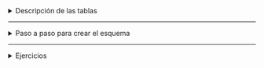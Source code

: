 <details>

  <summary>Descripción de las tablas</summary>
  
# Descripción de las tablas:

**Tabla: City (Ciudad)**

- Descripción: Esta tabla almacena la información sobre diferentes ciudades.
- Columnas:
  - **id**: Una cadena única que identifica a cada ciudad.
  - **name**: El nombre de la ciudad.
  - **stateId**: Una cadena que se relaciona con la tabla de estados.

**Tabla: State (Estado)**

- Descripción: Esta tabla almacena la información sobre diferentes estados.
- Columnas:
  - **id**: Una cadena única que identifica a cada estado.
  - **name**: El nombre del estado.

**Tabla: Seller (Vendedor)**

- Descripción: Almacena la información sobre diferentes vendedores.
- Columnas:
  - **id**: Una cadena única que identifica a cada vendedor.
  - **name**: El nombre del vendedor.
  - **email**: El correo electrónico del vendedor, que debe ser único.

**Tabla: Customer (Cliente)**

- Descripción: Almacena la información sobre los clientes.
- Columnas:
  - **id**: Una cadena única que identifica a cada cliente.
  - **name**: El nombre del cliente.
  - **email**: El correo electrónico del cliente, que debe ser único.
  - **address**: La dirección del cliente.

**Tabla: Supplier (Proveedor)**

- Descripción: Almacena la información sobre los proveedores que suministran productos.
- Columnas:
  - **id**: Una cadena única que identifica a cada proveedor.
  - **name**: El nombre del proveedor.

**Tabla: ProductCategory (ProductoCategoría)**

- Descripción: Es una tabla intermedia que relaciona productos con categorías.
- Columnas:
  - **productId**: Una cadena que se relaciona con la tabla de productos.
  - **categoryId**: Una cadena que se relaciona con la tabla de categorías.

**Tabla: Product (Producto)**

- Descripción: Almacena la información sobre diferentes productos.
- Columnas:
  - **id**: Una cadena única que identifica a cada producto.
  - **name**: El nombre del producto.
  - **price**: El precio del producto.
  - **supplierId**: Una cadena que se relaciona con la tabla de proveedores.

**Tabla: Category (Categoría)**

- Descripción: Almacena diferentes categorías a las que pueden pertenecer los productos.
- Columnas:
  - **id**: Una cadena única que identifica a cada categoría.
  - **name**: El nombre de la categoría.

**Tabla: Order (Orden)**

- Descripción: Almacena la información sobre las órdenes realizadas por los clientes.
- Columnas:
  - **id**: Una cadena única que identifica cada orden.
  - **sellerId**: Una cadena que se relaciona con la tabla de vendedores.
  - **cityId**: Una cadena que se relaciona con la tabla de ciudades.
  - **invoiceId**: Un número entero que se relaciona con la tabla de facturas.
  - **date**: La fecha y hora cuando se realizó la orden.
  - **customerId**: Una cadena que se relaciona con la tabla de clientes.

**Tabla: ProductOrder (ProductoOrden)**

- Descripción: Es una tabla intermedia que relaciona productos con órdenes, mostrando qué productos están en qué orden.
- Columnas:
  - **id**: Una cadena única que identifica cada relación producto-orden.
  - **productId**: Una cadena que se relaciona con la tabla de productos.
  - **orderId**: Una cadena que se relaciona con la tabla de órdenes.
  - **quantity**: La cantidad del producto en la orden.
  - **price**: El precio del producto al momento de la orden.

**Tabla: Invoice (Factura)**

- Descripción: Almacena la información sobre las facturas de las órdenes.
- Columnas:
  - **id**: Una cadena única que identifica cada factura.
  - **date**: La fecha y hora cuando se generó la factura.
  - **status**: El estado de la factura, que puede ser: PAGADO, PENDIENTE o CANCELADO.
  - **orderId**: Una cadena que se relaciona con la tabla de órdenes.
  - **customerId**: Una cadena que se relaciona con la tabla de clientes.
  </details>

---

<details>
    <summary>Paso a paso para crear el esquema</summary>
  
# Paso a paso para crear el esquema:

### Paso 1: Crear la Tabla de Estados

1. Crea una tabla llamada "State".
2. Añade una columna "id" que será única para cada estado.
3. Agrega una columna "name" que almacenará el nombre de cada estado.
4. Importa los datos de la tabla State. Puedes encontrar el link a los datos [aquí](https://prevalentware.sharepoint.com/:x:/s/PrevalentWareUniversity/EdkLBp92fBROjzlQHAhZqegB20o85WPXZKyaZ-2cMortmQ?e=4oxcGM).

### Paso 2: Crear la Tabla de Ciudades

1. Crea una tabla llamada "City".
2. Añade una columna "id" que será única para cada ciudad.
3. Agrega una columna "name" para el nombre de la ciudad.
4. Añade una columna "stateId" que se relacionará con la tabla "State".
5. Establece una relación entre "stateId" en "City" y "id" en "State". Esta relación indica que cada ciudad pertenece a un estado.
6. Importa los datos de la tabla City. Puedes encontrar el link a los datos [aquí](https://prevalentware.sharepoint.com/:x:/s/PrevalentWareUniversity/ERZYQbPToCFDnICkMdreePwBLikVQpJi-JcsetEn--veYQ?e=DI1M60).

### Paso 3: Crear la Tabla de Vendedores

1. Crea una tabla llamada "Seller".
2. Añade una columna "id" que será única para cada vendedor.
3. Agrega columnas para "name" y "email". Asegúrate de que el "email" sea único para evitar duplicados.
4. Importa los datos de la tabla Seller. Puedes encontrar el link a los datos [aquí](https://prevalentware.sharepoint.com/:x:/s/PrevalentWareUniversity/EXTC9vOzg-1EjnCNpg_FOXsBiEwv9QpvYP5Swb5u8vE3kA?e=YiSput).

### Paso 4: Crear la Tabla de Clientes

1. Crea una tabla llamada "Customer".
2. Añade una columna "id" única para cada cliente.
3. Agrega columnas para "name", "email" y "address". Asegúrate de que el "email" sea único.
4. Importa los datos de la tabla Customer. Puedes encontrar el link a los datos [aquí](https://prevalentware.sharepoint.com/:x:/s/PrevalentWareUniversity/EdvYQ6TNqWtGlowYWl_lBX4Blruhq5ZF-YBqgtGXqBXapQ?e=f1bPSr).

### Paso 5: Crear la Tabla de Proveedores

1. Crea una tabla llamada "Supplier".
2. Añade una columna "id" única para cada proveedor.
3. Agrega una columna "name".
4. Importa los datos de la tabla Supplier. Puedes encontrar el link a los datos [aquí](https://prevalentware.sharepoint.com/:x:/s/PrevalentWareUniversity/Eaqp6HPPlj5BndlzN8vcybcBR1Hju-_odW7sxom5cPUXQA?e=Smarc4).

### Paso 6: Crear la Tabla de Categorías

1. Crea una tabla llamada "Category".
2. Añade una columna "id" única para cada categoría.
3. Agrega una columna "name".
4. Importa los datos de la tabla Category. Puedes encontrar el link a los datos [aquí](https://prevalentware.sharepoint.com/:x:/s/PrevalentWareUniversity/EYz9SqJ0CwBJi8_mDgNzY_UBw_68kRL2UV0WbJnNY6fS5A?e=DkgL1k).

### Paso 7: Crear la Tabla de Productos

1. Crea una tabla llamada "Product".
2. Añade una columna "id" única.
3. Agrega columnas para "name" y "price".
4. Añade una columna "supplierId" que se relacionará con la tabla "Supplier".
5. Establece una relación entre "supplierId" en "Product" y "id" en "Supplier".
6. Importa los datos de la tabla Category. Puedes encontrar el link a los datos [aquí](https://prevalentware.sharepoint.com/:x:/s/PrevalentWareUniversity/EYz9SqJ0CwBJi8_mDgNzY_UBw_68kRL2UV0WbJnNY6fS5A?e=bGpZ1Z).

### Paso 8: Crear la Tabla Relacional Producto-Categoría

1. Crea una tabla llamada "ProductCategory".
2. Añade dos columnas: "productId" y "categoryId".
3. Establece relaciones para ambas columnas: "productId" se relaciona con "id" en "Product" y "categoryId" se relaciona con "id" en "Category".
4. Importa los datos de la tabla Category. Puedes encontrar el link a los datos [aquí](https://prevalentware.sharepoint.com/:x:/s/PrevalentWareUniversity/EefoiM2GEb1EjM3TOEBe8s4B8aBO4fMsX66Fm-0iLAelrA?e=k8Qkrg).

### Paso 9: Crear la Tabla de Órdenes

1. Crea una tabla llamada "Order".
2. Añade las columnas "id", "sellerId", "cityId", "invoiceId" y "date".
3. Establece relaciones entre "sellerId" y "id" en "Seller", "cityId" y "id" en "City".
4. Importa los datos de la tabla Order. Puedes encontrar el link a los datos [aquí](https://prevalentware.sharepoint.com/:x:/s/PrevalentWareUniversity/EVx6iXDOpaRBryMQ962ZZK8B7VFwyr-1MlbpppbMU1rP8g?e=uZI4LQ).

### Paso 10: Crear la Tabla Relacional Producto-Orden

1. Crea una tabla llamada "ProductOrder".
2. Añade columnas para "productId", "orderId", "quantity" y "price".
3. Establece relaciones para "productId" y "id" en "Product", y "orderId" y "id" en "Order".
4. Importa los datos de la tabla Order. Puedes encontrar el link a los datos [aquí](https://prevalentware.sharepoint.com/:x:/s/PrevalentWareUniversity/EfZRnFANSIdOpz23b-mth7kBJWnQ8jYEBVKDCJVnnNpXFw?e=zgSa72).

### Paso 11: Crear el enumerador para el status de la factura

1. Crea el tipo "Enum_InvoiceStatus" usando el siguiente código:

```sql
CREATE TYPE "Enum_InvoiceStatus" AS ENUM (
	'PAID',
	'PENDING',
	'CANCELED');
```

### Paso 12: Crear la Tabla de Facturas

1. Crea una tabla llamada "Invoice".
2. Añade las columnas "id", "date", "status", "orderId" y "customerId". Ten presente que la columna "status" debe ser de tipo `Enum_InvoiceStatus`.
3. Establece relaciones entre "orderId" y "id" en "Order", y "customerId" y "id" en "Customer".
4. Importa los datos de la tabla Invoice. Puedes encontrar el link a los datos [aquí](https://prevalentware.sharepoint.com/:x:/s/PrevalentWareUniversity/EVlurj1RGM5Pvr7j6aGlYf0BynxlhStk31tx7Rxw2ShKgA?e=KaJ3cN).

### Bonus!

Encuentra en este mismo repositorio el código [DDL](https://github.com/prevalentWare/prevalentu-sql-ejercicios-join-groupby/blob/main/ddl.sql) de creación de la base de datos por si tienes alguna duda!

</details>

---

<details>
  <summary>Ejercicios</summary>
  
# Ejercicios:

1. **Selección Básica**

- Listar todos los nombres de productos cuyo precio sea mayor que 100. Prueba tu resultado con productos que realmente cumplan este criterio.
- Mostrar todas las ordenes creadas en 2023.
- Mostrar todas las facturas pendientes.

2. **Joins**

- Listar los nombres de los productos junto con el nombre de su proveedor.
- Mostrar el nombre del cliente y el nombre del vendedor para el pedido con ID "\_\_\_\_".
- Listar todos los productos que pertenecen a la categoría "\_\_\_\_".
- Obtener el nombre y precio de todos los productos vendidos en el pedido con ID "\_\_\_\_".

3. **Joins con Filtrado**

- Listar los nombres de todos los clientes que han hecho un pedido con el vendedor "\_\_\_\_".
- Mostrar todos los productos que NO han sido ordenados por ningún cliente.
- Listar las ciudades que tienen al menos 5 pedidos realizados.
- Listar los clientes que tienen facturas pendientes.
- Listar los vendedores con facturas canceladas.
- Mostrar todos los vendedores y el número de pedidos que han manejado, incluyendo aquellos que no han manejado ningún pedido.
- Listar todos los productos y las categorías a las que pertenecen, incluyendo aquellos productos que no tienen categorías asignadas.

4. **Group By y Funciones Agregadas**

- Encontrar el precio promedio, máximo y mínimo de todos los productos.
- Listar cada categoría y el número de productos que tiene.
- Mostrar cada proveedor y el valor total de productos que ha suministrado (precio x cantidad para cada producto).
- Identificar los 5 clientes que han hecho más pedidos.
- Mostrar cada ciudad y el número total de pedidos realizados en ellas.

5. **Consultas Combinadas**

- Para el pedido con ID "\_\_\_\_", mostrar el nombre del cliente, el nombre del vendedor, la ciudad y el total del pedido.
- Listar los productos que han sido ordenados más de 50 veces en total.
- Mostrar cada vendedor y su venta total en términos de cantidad de productos vendidos.

6. **Desafíos Adicionales**

- Listar los 3 productos más populares en términos de cantidad total vendida.
- Identificar a los clientes que han gastado más de 1000 en total en sus pedidos.
- Mostrar las ciudades que han generado más ingresos para la tienda.
- Listar los 3 proveedores que más venden en cada estado.
- Encontrar el cliente que ha realizado el pedido más grande en términos de valor total.
- Mostrar la categoría de productos más amplia, es decir, la que tiene la mayor cantidad de productos diferentes.
- Mostrar la categoría de productos más vendida en términos de cantidad.
- Identificar a los vendedores que han hecho ventas en al menos 3 ciudades diferentes.
- Mostrar la cantidad de veces que un producto ha estado involucrado en una factura cancelada.
- Determinar el top 10 de clientes con mayor deuda (verificando que la factura esté pendiente).
- Mostrar los 5 proveedores cuyos productos tienen el precio de venta promedio más alto.
- Identificar a los clientes que han comprado al menos 10 productos diferentes.

</details>
